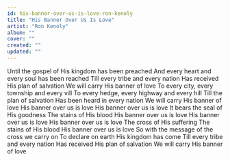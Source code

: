 ```yaml
---
id: his-banner-over-us-is-love-ron-kenoly
title: "His Banner Over Us Is Love"
artist: "Ron Kenoly"
album: ""
cover: ""
created: ""
updated: ""
---
```


Until the gospel of His kingdom has been preached
And every heart and every soul has been reached
Till every tribe and every nation
Has received His plan of salvation
We will carry His banner of love
To every city, every township and every vill
To every hedge, every highway and every hill
Till the plan of salvation
Has been heard in every nation
We will carry His banner of love
His banner over us is love
His banner over us is love
It bears the seal of His goodness
The stains of His blood
His banner over us is love
His banner over us is love
His banner over us is love
The cross of His suffering
The stains of His blood
His banner over us is love
So with the message of the cross we carry on
To declare on earth His kingdom has come
Till every tribe and every nation
Has received His plan of salvation
We will carry His banner of love